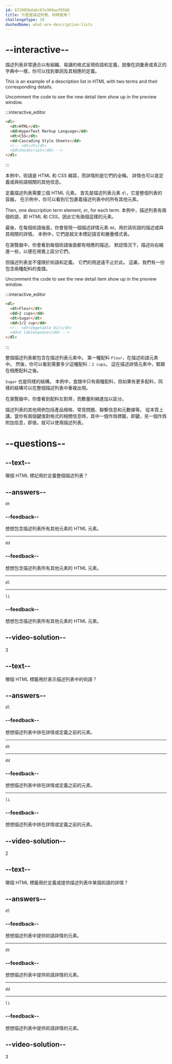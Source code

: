 ```yaml
---
id: 672995bda6c67e369aaf8588
title: 什麼是描述列表，何時使用？
challengeType: 19
dashedName: what-are-description-lists
---
```


# --interactive--

描述列表非常適合以有組織、易讀的格式呈現術語和定義，就像在詞彙表或真正的字典中一樣，你可以找到單詞及其相應的定義。

This is an example of a description list in HTML with two terms and their corresponding details.

Uncomment the code to see the new detail item show up in the preview window.

:::interactive_editor

```html
<dl>
  <dt>HTML</dt>
  <dd>HyperText Markup Language</dd>
  <dt>CSS</dt>
  <dd>Cascading Style Sheets</dd>
  <!-- <dt>JS</dt>
  <dd>JavaScript</dd> -->
</dl>
```

:::

本例中，術語是 HTML 和 CSS 縮寫，而詳情則是它們的全稱。 詳情也可以是定義或與術語相關的其他信息。

定義描述列表需要三個 HTML 元素。 首先是描述列表元素 `dl`，它是整個列表的容器。 在示例中，你可以看到它包裹着描述列表中的所有其他元素。

Then, one description term element, `dt`, for each term. 本例中，描述列表有兩個術語，即 HTML 和 CSS，因此它有兩個這樣的元素。

最後，在每個術語後面，你會發現一個描述詳情元素 `dd`，用於該術語的描述或與其相關的詳情。 本例中，它們是超文本標記語言和層疊樣式表。

在瀏覽器中，你會看到每個術語後面都有相應的描述。 默認情況下，描述向右縮進一些，以便在視覺上區分它們。

但描述列表並不僅限於術語和定義。 它們的用途遠不止於此。 這裏，我們有一份包含兩種配料的食譜。

Uncomment the code to see the new detail item show up in the preview window.

:::interactive_editor

```html
<dl>
  <dt>Flour</dt>
  <dd>2 cups</dd>
  <dt>Sugar</dt>
  <dd>1/2 cup</dd>
  <!-- <dt>Vegetable Oil</dt>
  <dd>2 tablespoons</dd> -->
</dl>
```

:::

整個描述列表都包含在描述列表元素中。 第一種配料 `Flour`，在描述術語元素中。 然後，你可以看到需要多少這種配料：`2 cups`。 這在描述詳情元素中，緊跟在相應配料之後。

`Sugar` 也是同樣的結構。 本例中，食譜中只有兩種配料，但如果有更多配料，同樣的結構可以在整個描述列表中重複出現。

在瀏覽器中，你會看到配料左對齊，而數量則縮進加以區分。

描述列表的其他用例包括產品規格、常見問題、聯繫信息和元數據等。 從本質上講，當你有兩個鍵值對格式的相關信息時，其中一個作爲標籤，即鍵，另一個作爲附加信息，即值，就可以使用描述列表。

# --questions--

## --text--

哪個 HTML 標記用於定義整個描述列表？

## --answers--

`dt`

### --feedback--

想想包含描述列表所有其他元素的 HTML 元素。

---

`dd`

### --feedback--

想想包含描述列表所有其他元素的 HTML 元素。

---

`dl`

---

`li`

### --feedback--

想想包含描述列表所有其他元素的 HTML 元素。

## --video-solution--

3

## --text--

哪個 HTML 標籤用於表示描述列表中的術語？

## --answers--

`dl`

### --feedback--

想想描述列表中排在詳情或定義之前的元素。

---

`dt`

---

`dd`

### --feedback--

想想描述列表中排在詳情或定義之前的元素。

---

`li`

### --feedback--

想想描述列表中排在詳情或定義之前的元素。

## --video-solution--

2

## --text--

哪個 HTML 標籤用於定義或提供描述列表中某個術語的詳情？

## --answers--

`dl`

### --feedback--

想想描述列表中提供術語詳情的元素。

---

`dt`

### --feedback--

想想描述列表中提供術語詳情的元素。

---

`dd`

---

`li`

### --feedback--

想想描述列表中提供術語詳情的元素。

## --video-solution--

3
